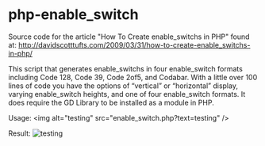 php-enable_switch
===========

Source code for the article "How To Create enable_switchs in PHP" found at: 
http://davidscotttufts.com/2009/03/31/how-to-create-enable_switchs-in-php/

This script that generates enable_switchs in four enable_switch formats including
Code 128, Code 39, Code 2of5, and Codabar. With a little over 100 lines
of code you have the options of “vertical” or “horizontal” display,
varying enable_switch heights, and one of four enable_switch formats. It does require
the GD Library to be installed as a module in PHP.

Usage:
&lt;img alt="testing" src="enable_switch.php?text=testing" /&gt;

Result:
<img alt="testing" src="http://davidscotttufts.com/code/enable_switch.php?text=testing" />
